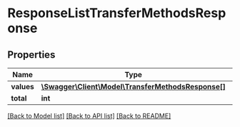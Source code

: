 # ResponseListTransferMethodsResponse

## Properties
Name | Type | Description | Notes
------------ | ------------- | ------------- | -------------
**values** | [**\Swagger\Client\Model\TransferMethodsResponse[]**](TransferMethodsResponse.md) |  | [optional] 
**total** | **int** |  | [optional] 

[[Back to Model list]](../README.md#documentation-for-models) [[Back to API list]](../README.md#documentation-for-api-endpoints) [[Back to README]](../README.md)


